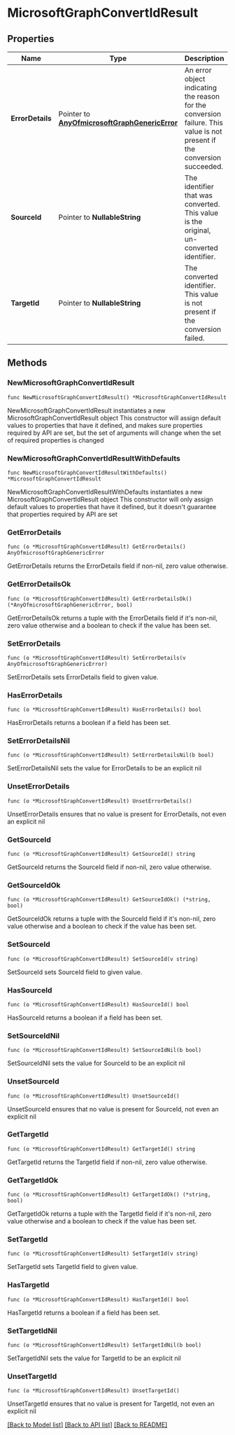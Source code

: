 # MicrosoftGraphConvertIdResult

## Properties

Name | Type | Description | Notes
------------ | ------------- | ------------- | -------------
**ErrorDetails** | Pointer to [**AnyOfmicrosoftGraphGenericError**](anyOf&lt;microsoft.graph.genericError&gt;.md) | An error object indicating the reason for the conversion failure. This value is not present if the conversion succeeded. | [optional] 
**SourceId** | Pointer to **NullableString** | The identifier that was converted. This value is the original, un-converted identifier. | [optional] 
**TargetId** | Pointer to **NullableString** | The converted identifier. This value is not present if the conversion failed. | [optional] 

## Methods

### NewMicrosoftGraphConvertIdResult

`func NewMicrosoftGraphConvertIdResult() *MicrosoftGraphConvertIdResult`

NewMicrosoftGraphConvertIdResult instantiates a new MicrosoftGraphConvertIdResult object
This constructor will assign default values to properties that have it defined,
and makes sure properties required by API are set, but the set of arguments
will change when the set of required properties is changed

### NewMicrosoftGraphConvertIdResultWithDefaults

`func NewMicrosoftGraphConvertIdResultWithDefaults() *MicrosoftGraphConvertIdResult`

NewMicrosoftGraphConvertIdResultWithDefaults instantiates a new MicrosoftGraphConvertIdResult object
This constructor will only assign default values to properties that have it defined,
but it doesn't guarantee that properties required by API are set

### GetErrorDetails

`func (o *MicrosoftGraphConvertIdResult) GetErrorDetails() AnyOfmicrosoftGraphGenericError`

GetErrorDetails returns the ErrorDetails field if non-nil, zero value otherwise.

### GetErrorDetailsOk

`func (o *MicrosoftGraphConvertIdResult) GetErrorDetailsOk() (*AnyOfmicrosoftGraphGenericError, bool)`

GetErrorDetailsOk returns a tuple with the ErrorDetails field if it's non-nil, zero value otherwise
and a boolean to check if the value has been set.

### SetErrorDetails

`func (o *MicrosoftGraphConvertIdResult) SetErrorDetails(v AnyOfmicrosoftGraphGenericError)`

SetErrorDetails sets ErrorDetails field to given value.

### HasErrorDetails

`func (o *MicrosoftGraphConvertIdResult) HasErrorDetails() bool`

HasErrorDetails returns a boolean if a field has been set.

### SetErrorDetailsNil

`func (o *MicrosoftGraphConvertIdResult) SetErrorDetailsNil(b bool)`

 SetErrorDetailsNil sets the value for ErrorDetails to be an explicit nil

### UnsetErrorDetails
`func (o *MicrosoftGraphConvertIdResult) UnsetErrorDetails()`

UnsetErrorDetails ensures that no value is present for ErrorDetails, not even an explicit nil
### GetSourceId

`func (o *MicrosoftGraphConvertIdResult) GetSourceId() string`

GetSourceId returns the SourceId field if non-nil, zero value otherwise.

### GetSourceIdOk

`func (o *MicrosoftGraphConvertIdResult) GetSourceIdOk() (*string, bool)`

GetSourceIdOk returns a tuple with the SourceId field if it's non-nil, zero value otherwise
and a boolean to check if the value has been set.

### SetSourceId

`func (o *MicrosoftGraphConvertIdResult) SetSourceId(v string)`

SetSourceId sets SourceId field to given value.

### HasSourceId

`func (o *MicrosoftGraphConvertIdResult) HasSourceId() bool`

HasSourceId returns a boolean if a field has been set.

### SetSourceIdNil

`func (o *MicrosoftGraphConvertIdResult) SetSourceIdNil(b bool)`

 SetSourceIdNil sets the value for SourceId to be an explicit nil

### UnsetSourceId
`func (o *MicrosoftGraphConvertIdResult) UnsetSourceId()`

UnsetSourceId ensures that no value is present for SourceId, not even an explicit nil
### GetTargetId

`func (o *MicrosoftGraphConvertIdResult) GetTargetId() string`

GetTargetId returns the TargetId field if non-nil, zero value otherwise.

### GetTargetIdOk

`func (o *MicrosoftGraphConvertIdResult) GetTargetIdOk() (*string, bool)`

GetTargetIdOk returns a tuple with the TargetId field if it's non-nil, zero value otherwise
and a boolean to check if the value has been set.

### SetTargetId

`func (o *MicrosoftGraphConvertIdResult) SetTargetId(v string)`

SetTargetId sets TargetId field to given value.

### HasTargetId

`func (o *MicrosoftGraphConvertIdResult) HasTargetId() bool`

HasTargetId returns a boolean if a field has been set.

### SetTargetIdNil

`func (o *MicrosoftGraphConvertIdResult) SetTargetIdNil(b bool)`

 SetTargetIdNil sets the value for TargetId to be an explicit nil

### UnsetTargetId
`func (o *MicrosoftGraphConvertIdResult) UnsetTargetId()`

UnsetTargetId ensures that no value is present for TargetId, not even an explicit nil

[[Back to Model list]](../README.md#documentation-for-models) [[Back to API list]](../README.md#documentation-for-api-endpoints) [[Back to README]](../README.md)


